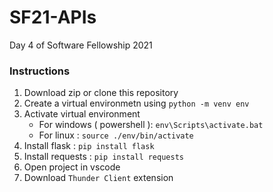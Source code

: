 # SF21-APIs
Day 4 of Software Fellowship 2021

### Instructions

1. Download zip or clone this repository
2. Create a virtual environmetn using `python -m venv env`
3. Activate virtual environment 
   - For windows ( powershell ): `env\Scripts\activate.bat`
   - For linux : `source ./env/bin/activate` 
4. Install flask : `pip install flask`
5. Install requests : `pip install requests`
6. Open project in vscode
7. Download `Thunder Client` extension